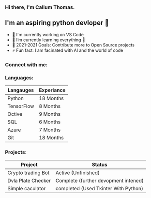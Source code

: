 ### Hi there, I'm Callum Thomas.


## I'm an aspiring python devloper 👋


- 🔭 I'm currently working on VS Code
- 🌱 I’m currently learning everything 🤣
- 🥅 2021-2021 Goals: Contribute more to Open Source projects
- ⚡ Fun fact: I am facinated with AI and the world of code


### Connect with me:


### Languages:

Langauges | Experiance 
------------ | -------------
Python | 18 Months 
TensorFlow  | 8 Months 
Octive | 9 Months 
SQL | 6 Months 
Azure | 7 Months 
Git | 18 Months 

### Projects:

Project | Status 
-------- | --------
Crypto trading Bot | Active (Unfinished)
Dvla Plate Checker | Complete (further devopment intened)
Simple caculator | completed (Used Tkinter With Python)

